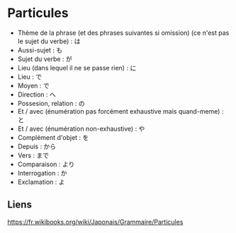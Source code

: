 # Particules

- Thème de la phrase (et des phrases suivantes si omission) (ce n'est pas le sujet du verbe) : は
- Aussi-sujet : も
- Sujet du verbe : が
- Lieu (dans lequel il ne se passe rien) : に
- Lieu : で
- Moyen : で
- Direction : へ
- Possesion, relation : の
- Et / avec (énumération pas forcément exhaustive mais quand-meme) : と
- Et / avec (énumération non-exhaustive) : や
- Complément d'objet : を
- Depuis : から
- Vers : まで
- Comparaison : より
- Interrogation : か
- Exclamation : よ

## Liens

https://fr.wikibooks.org/wiki/Japonais/Grammaire/Particules
